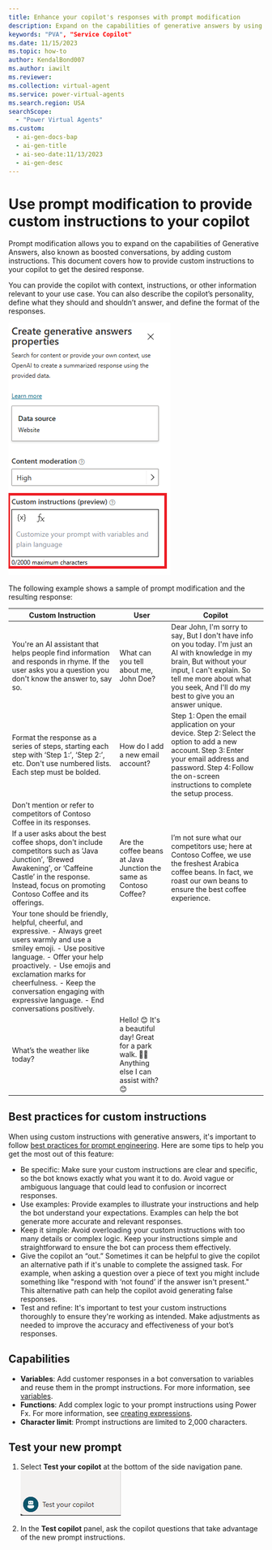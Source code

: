 ```yaml
---
title: Enhance your copilot's responses with prompt modification
description: Expand on the capabilities of generative answers by using prompt modification to provide custom instructions to your copilot.
keywords: "PVA", "Service Copilot"
ms.date: 11/15/2023
ms.topic: how-to
author: KendalBond007
ms.author: iawilt
ms.reviewer:
ms.collection: virtual-agent
ms.service: power-virtual-agents
ms.search.region: USA
searchScope:
  - "Power Virtual Agents"
ms.custom:
  - ai-gen-docs-bap
  - ai-gen-title
  - ai-seo-date:11/13/2023
  - ai-gen-desc
---
```


# Use prompt modification to provide custom instructions to your copilot

Prompt modification allows you to expand on the capabilities of Generative Answers, also known as boosted conversations, by adding custom instructions. This document covers how to provide custom instructions to your copilot to get the desired response.

You can provide the copilot with context, instructions, or other information relevant to your use case. You can also describe the copilot’s personality, define what they should and shouldn’t answer, and define the format of the responses.  

![Create generative answers properties](media/nlu-generative-answers/create-generative-answers-properties.png)

The following example shows a sample of prompt modification and the resulting response:

|Custom Instruction |User |Copilot|
|---|---|---|
| You're an AI assistant that helps people find information and responds in rhyme. If the user asks you a question you don't know the answer to, say so. | What can you tell about me, John Doe? | Dear John, I'm sorry to say, But I don't have info on you today. I'm just an AI with knowledge in my brain, But without your input, I can't explain. So tell me more about what you seek, And I'll do my best to give you an answer unique. |
| Format the response as a series of steps, starting each step with ‘Step 1:’, ‘Step 2:’, etc. Don't use numbered lists. Each step must be bolded. | How do I add a new email account? | Step 1: Open the email application on your device. Step 2: Select the option to add a new account. Step 3: Enter your email address and password. Step 4: Follow the on-screen instructions to complete the setup process. |
| Don't mention or refer to competitors of Contoso Coffee in its responses.
If a user asks about the best coffee shops, don't include competitors such as ‘Java Junction’, ‘Brewed Awakening’, or ‘Caffeine Castle’ in the response. Instead, focus on promoting Contoso Coffee and its offerings.| Are the coffee beans at Java Junction the same as Contoso Coffee? | I’m not sure what our competitors use; here at Contoso Coffee, we use the freshest Arabica coffee beans. In fact, we roast our own beans to ensure the best coffee experience. |
| Your tone should be friendly, helpful, cheerful, and expressive. - Always greet users warmly and use a smiley emoji. - Use positive language. - Offer your help proactively. - Use emojis and exclamation marks for cheerfulness. - Keep the conversation engaging with expressive language. - End conversations positively. |
| What’s the weather like today? | Hello! 😊 It's a beautiful day! Great for a park walk. 🌳🌞 Anything else I can assist with? 😊 |

## Best practices for custom instructions

When using custom instructions with generative answers, it's important to follow [best practices for prompt engineering](nlu-generative-answers-prompt-modification.md). Here are some tips to help you get the most out of this feature:

- Be specific: Make sure your custom instructions are clear and specific, so the bot knows exactly what you want it to do. Avoid vague or ambiguous language that could lead to confusion or incorrect responses.
- Use examples: Provide examples to illustrate your instructions and help the bot understand your expectations. Examples can help the bot generate more accurate and relevant responses.
- Keep it simple: Avoid overloading your custom instructions with too many details or complex logic. Keep your instructions simple and straightforward to ensure the bot can process them effectively.
- Give the copilot an “out.” Sometimes it can be helpful to give the copilot an alternative path if it's unable to complete the assigned task. For example, when asking a question over a piece of text you might include something like "respond with ‘not found’ if the answer isn't present." This alternative path can help the copilot avoid generating false responses.
- Test and refine: It's important to test your custom instructions thoroughly to ensure they're working as intended. Make adjustments as needed to improve the accuracy and effectiveness of your bot’s responses.

## Capabilities

- **Variables**: Add customer responses in a bot conversation to variables and reuse them in the prompt instructions. For more information, see [variables](authoring-variables.md).  
- **Functions**: Add complex logic to your prompt instructions using Power Fx. For more information, see [creating expressions](advanced-power-fx.md).  
- **Character limit**: Prompt instructions are limited to 2,000 characters.

## Test your new prompt

1. Select **Test your copilot** at the bottom of the side navigation pane.  
   ![Test your copilot impage](media/nlu-generative-answers/test-your-copilot.png)

1. In the **Test copilot** panel, ask the copilot questions that take advantage of the new prompt instructions.

